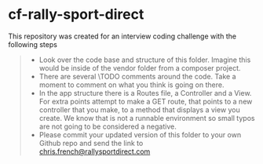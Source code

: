 # cf-rally-sport-direct
This repository was created for an interview coding challenge with the following steps
>- Look over the code base and structure of this folder. Imagine this would be inside of the vendor folder from a composer project. 
>- There are several \\TODO  comments around the code. Take a moment to comment on what you think is going on there. 
>- In the app structure there is a Routes file, a Controller and a View.  For extra points attempt to make a  GET route, that points to a new controller that you make, to a method that displays a view you create. We know that is not a runnable environment so small typos are not going to be considered a negative. 
>- Please commit your updated version of this folder to your own Github repo and send the link to chris.french@rallysportdirect.com